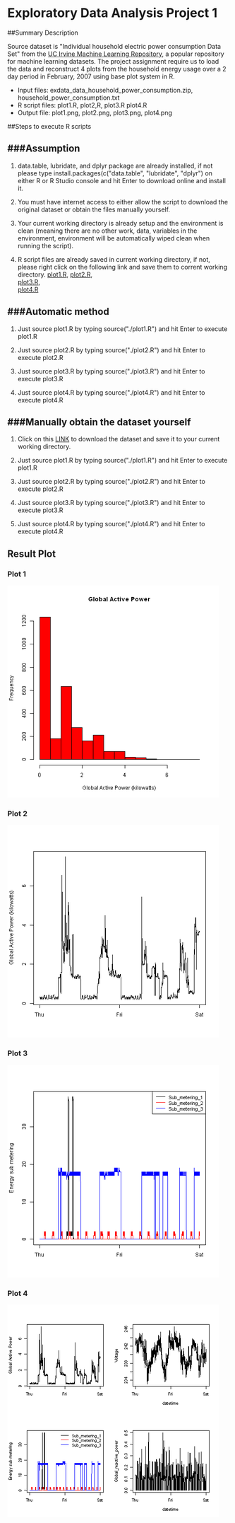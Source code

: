 Exploratory Data Analysis Project 1
===================================
##Summary Description

Source dataset is "Individual household electric power consumption Data Set" from the 
<a href="http://archive.ics.uci.edu/ml/">UC Irvine Machine
Learning Repository</a>, a popular repository for machine learning
datasets.  The project assignment require us to load the data and reconstruct 4 plots from
the household energy usage over a 2 day period in February, 2007 using base plot system
in R.

* Input files: exdata_data_household_power_consumption.zip, household_power_consumption.txt
* R script files: plot1.R, plot2,R, plot3.R plot4.R
* Output file: plot1.png, plot2.png, plot3.png, plot4.png


##Steps to execute R scripts

###Assumption
-------------
1. data.table, lubridate, and dplyr package are already installed, if not please type 
install.packages(c("data.table", "lubridate", "dplyr") on either R or R Studio console 
and hit Enter to download online and install it.

2. You must have internet access to either allow the script to download the original 
dataset or obtain the files manually yourself.

3. Your current working directory is already setup and the environment is clean 
(meaning there are no other work, data, variables in the environment, environment will 
be automatically wiped clean when running the script).

4. R script files are already saved in current working directory, if not, please right 
click on the following link and save them to corrent working directory.
[plot1.R](https://raw.githubusercontent.com/courseramchen2k2/ExData_Plotting1/master/plot1.R), 
[plot2.R](https://raw.githubusercontent.com/courseramchen2k2/ExData_Plotting1/master/plot2.R),  
[plot3.R](https://raw.githubusercontent.com/courseramchen2k2/ExData_Plotting1/master/plot3.R),  
[plot4.R](https://raw.githubusercontent.com/courseramchen2k2/ExData_Plotting1/master/plot4.R) 

###Automatic method
-------------------
1. Just source plot1.R by typing source("./plot1.R") and hit Enter to execute plot1.R

2. Just source plot2.R by typing source("./plot2.R") and hit Enter to execute plot2.R

3. Just source plot3.R by typing source("./plot3.R") and hit Enter to execute plot3.R

4. Just source plot4.R by typing source("./plot4.R") and hit Enter to execute plot4.R

###Manually obtain the dataset yourself
---------------------------------------
1. Click on this [LINK](https://d396qusza40orc.cloudfront.net/exdata%2Fdata%2Fhousehold_power_consumption.zip) 
to download the dataset and save it to your current working directory.

2. Just source plot1.R by typing source("./plot1.R") and hit Enter to execute plot1.R

3. Just source plot2.R by typing source("./plot2.R") and hit Enter to execute plot2.R

4. Just source plot3.R by typing source("./plot3.R") and hit Enter to execute plot3.R

5. Just source plot4.R by typing source("./plot4.R") and hit Enter to execute plot4.R


## Result Plot 
### Plot 1

![plot of plot1](./plot1.png) 

### Plot 2

![plot of plot2](./plot2.png) 

### Plot 3

![plot of plot3](./plot3.png) 

### Plot 4

![plot of plot4](./plot4.png) 

